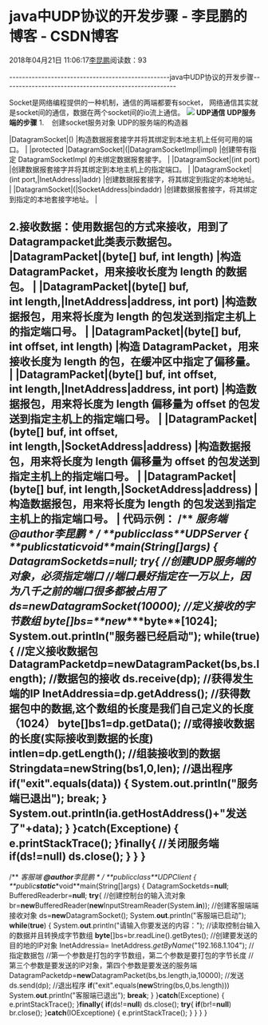 
# java中UDP协议的开发步骤 - 李昆鹏的博客 - CSDN博客


2018年04月21日 11:06:17[李昆鹏](https://me.csdn.net/weixin_41547486)阅读数：93


--------------------------------------------------java中UDP协议的开发步骤------------------------------------------------------

Socket是网络编程提供的一种机制，通信的两端都要有socket，
网络通信其实就是socket间的通信，数据在两个socket间的io流上通信。
![](https://img-blog.csdn.net/20180421110401555?watermark/2/text/aHR0cHM6Ly9ibG9nLmNzZG4ubmV0L3dlaXhpbl80MTU0NzQ4Ng==/font/5a6L5L2T/fontsize/400/fill/I0JBQkFCMA==/dissolve/70)
**UDP通信**
**UDP服务端的步骤**
1.    创建socket服务对象
UDP的服务端的构造器

|DatagramSocket|()
|构造数据报套接字并将其绑定到本地主机上任何可用的端口。
|
|protected
|DatagramSocket|(|DatagramSocketImpl|impl)
|创建带有指定 DatagramSocketImpl 的未绑定数据报套接字。
|
|DatagramSocket|(int port)
|创建数据报套接字并将其绑定到本地主机上的指定端口。
|
|DatagramSocket|(int port,|InetAddress|laddr)
|创建数据报套接字，将其绑定到指定的本地地址。
|
|DatagramSocket|(|SocketAddress|bindaddr)
|创建数据报套接字，将其绑定到指定的本地套接字地址。
|

2.接收数据：**使用数据包的方式来接收，用到了Datagrampacket此类表示数据包。**
|DatagramPacket|(byte[] buf, int length)
|构造 DatagramPacket，用来接收长度为 length  的数据包。
|
|DatagramPacket|(byte[] buf, int length,|InetAddress|address,  int port)
|构造数据报包，用来将长度为 length 的包发送到指定主机上的指定端口号。
|
|DatagramPacket|(byte[] buf, int offset, int length)
|构造 DatagramPacket，用来接收长度为 length  的包，在缓冲区中指定了偏移量。
|
|DatagramPacket|(byte[] buf, int offset, int length,|InetAddress|address,  int port)
|构造数据报包，用来将长度为 length 偏移量为 offset  的包发送到指定主机上的指定端口号。
|
|DatagramPacket|(byte[] buf, int offset, int length,|SocketAddress|address)
|构造数据报包，用来将长度为 length 偏移量为 offset  的包发送到指定主机上的指定端口号。
|
|DatagramPacket|(byte[] buf, int length,|SocketAddress|address)
|构造数据报包，用来将长度为 length 的包发送到指定主机上的指定端口号。
|
**代码示例：**
/**
*服务端
***@author**李昆鹏
*
*/
**public****class**UDPServer {
**public****static****void**main(String[]args) {
DatagramSocketds=**null**;
**try**{
//创建UDP服务端的对象，必须指定端口
//端口最好指定在一万以上，因为八千之前的端口很多都被占用了
ds=**new**DatagramSocket(10000);
//定义接收的字节数组
**byte**[]bs=**new****byte**[1024];
System.**out**.println("服务器已经启动");
**while**(**true**) {
//定义接收数据包
DatagramPacketdp=**new**DatagramPacket(bs,bs.length);
//数据包的接收
ds.receive(dp);
//获得发生端的IP
InetAddressia=dp.getAddress();
//获得数据包中的数据,这个数组的长度是我们自己定义的长度（1024）
**byte**[]bs1=dp.getData();
//或得接收数据的长度(实际接收到数据的长度)
**int**len=dp.getLength();
//组装接收到的数据
Stringdata=**new**String(bs1,0,len);
//退出程序
**if**("exit".equals(data)) {
System.**out**.println("服务端已退出");
**break**;
}
System.**out**.println(ia.getHostAddress()+"发送了"+data);
}
}**catch**(Exceptione) {
e.printStackTrace();
}**finally**{
//关闭服务端
**if**(ds!=**null**)
ds.close();
}
}
}
---------------------------------------------------------------------------------

/**
*客服端
***@author**李昆鹏
*
*/
**public****class**UDPClient {
**public****static****void**main(String[]args) {
DatagramSocketds=**null**;
BufferedReaderbr=**null**;
**try**{
//创建控制台的输入流对象
br=**new**BufferedReader(**new**InputStreamReader(System.**in**));
//创建客服端端接收对象
ds=**new**DatagramSocket();
System.**out**.println("客服端已启动");
**while**(**true**) {
System.**out**.println("请输入你要发送的内容：");
//读取控制台输入的数据并且转换成字节数组
**byte**[]bs=br.readLine().getBytes();
//创建要发送的目的地的IP对象
InetAddressia= InetAddress.*getByName*("192.168.1.104");
//指定数据包
//第一个参数是打包的字节数组，第二个参数是要打包的字节长度
//第三个参数是要发送的IP对象，第四个参数是要发送的服务端
DatagramPacketdp=**new**DatagramPacket(bs,bs.length,ia,10000);
//发送
ds.send(dp);
//退出程序
**if**("exit".equals(**new**String(bs,0,bs.length)))
System.**out**.println("客服端已退出");
**break**;
}
}**catch**(Exceptione) {
e.printStackTrace();
}**finally**{
**if**(ds!=**null**)
ds.close();
**try**{
**if**(br!=**null**)
br.close();
}**catch**(IOExceptione) {
e.printStackTrace();
}
}
}
}


